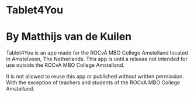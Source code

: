 # Tablet4You
# By Matthijs van de Kuilen
Tablet4You is an app made for the ROCvA MBO College Amstelland located in Amstelveen, The Netherlands.
This app is until a release not intended for use outside the ROCvA MBO College Amstelland.

It is not allowed to reuse this app or published without written permission. With the exception of teachers and students of the ROCvA MBO College Amstelland.
